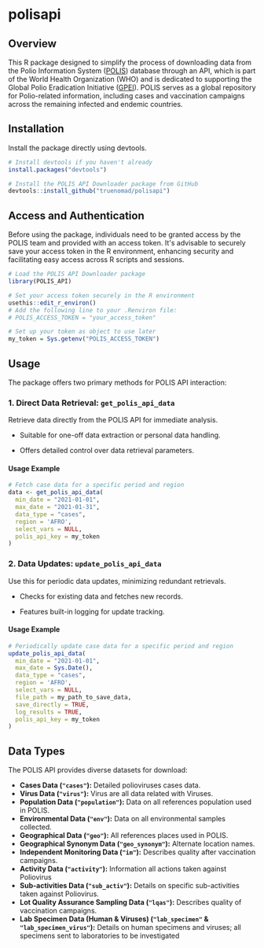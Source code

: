 # polisapi

## Overview

This R package designed to simplify the process of downloading data from
the Polio Information System ([POLIS](https://extranet.who.int/polis/))
database through an API, which is part of the World Health Organization
(WHO) and is dedicated to supporting the Global Polio Eradication
Initiative ([GPEI](https://polioeradication.org/)). POLIS serves as a
global repository for Polio-related information, including cases and
vaccination campaigns across the remaining infected and endemic
countries.

## Installation

Install the package directly using devtools.

``` r
# Install devtools if you haven't already
install.packages("devtools")

# Install the POLIS API Downloader package from GitHub
devtools::install_github("truenomad/polisapi")
```

## Access and Authentication

Before using the package, individuals need to be granted access by the
POLIS team and provided with an access token. It's advisable to securely
save your access token in the R environment, enhancing security and
facilitating easy access across R scripts and sessions.

``` r
# Load the POLIS API Downloader package
library(POLIS_API)

# Set your access token securely in the R environment
usethis::edit_r_environ()
# Add the following line to your .Renviron file:
# POLIS_ACCESS_TOKEN = "your_access_token"

# Set up your token as object to use later
my_token = Sys.getenv("POLIS_ACCESS_TOKEN")
```

## Usage

The package offers two primary methods for POLIS API interaction:

### 1. Direct Data Retrieval: `get_polis_api_data`

Retrieve data directly from the POLIS API for immediate analysis.

-   Suitable for one-off data extraction or personal data handling.

-   Offers detailed control over data retrieval parameters.

#### Usage Example

``` r
# Fetch case data for a specific period and region
data <- get_polis_api_data(
  min_date = "2021-01-01",    
  max_date = "2021-01-31",
  data_type = "cases",
  region = 'AFRO',
  select_vars = NULL,
  polis_api_key = my_token
)
```

### 2. Data Updates: `update_polis_api_data`

Use this for periodic data updates, minimizing redundant retrievals.

-   Checks for existing data and fetches new records.

-   Features built-in logging for update tracking.

#### Usage Example

``` r
# Periodically update case data for a specific period and region
update_polis_api_data(
  min_date = "2021-01-01",    
  max_date = Sys.Date(),
  data_type = "cases",
  region = 'AFRO',
  select_vars = NULL,
  file_path = my_path_to_save_data,
  save_directly = TRUE,
  log_results = TRUE,
  polis_api_key = my_token
)
```

## Data Types

The POLIS API provides diverse datasets for download:

-   **Cases Data (`"cases"`):** Detailed polioviruses cases data.
-   **Virus Data (`"virus"`):** Virus are all data related with Viruses.
-   **Population Data (`"population"`):** Data on all references
    population used in POLIS.
-   **Environmental Data (`"env"`):** Data on all environmental samples
    collected.
-   **Geographical Data (`"geo"`):** All references places used in
    POLIS.
-   **Geographical Synonym Data (`"geo_synonym"`):** Alternate location
    names.
-   **Independent Monitoring Data (`"im"`):** Describes quality after
    vaccination campaigns.
-   **Activity Data (`"activity"`):** Information all actions taken
    against Poliovirus
-   **Sub-activities Data (`"sub_activ"`):** Details on specific
    sub-activities taken against Poliovirus.
-   **Lot Quality Assurance Sampling Data (`"lqas"`):** Describes
    quality of vaccination campaigns.
-   **Lab Specimen Data (Human & Viruses) (`"lab_specimen"` &
    `"lab_specimen_virus"`):** Details on human specimens and viruses;
    all specimens sent to laboratories to be investigated
